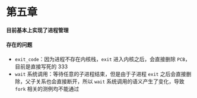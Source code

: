 # 第五章

#### 目前基本上实现了进程管理
#### 存在的问题
* `exit_code`：因为进程不存在内核栈，`exit` 进入内核之后，会直接删除 `PCB`，目前是直接写死的 333
* `wait` 系统调用：等待任意的子进程结束，但是由于子进程 `exit` 之后会直接删除，父子关系也会直接断开，所以 `wait` 系统调用的语义产生了变化，导致 `fork` 相关的测例均不能通过
